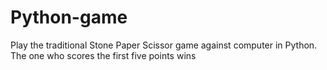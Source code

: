 # Python-game


Play the traditional Stone Paper Scissor game against computer in Python. The one who scores the first five points wins
